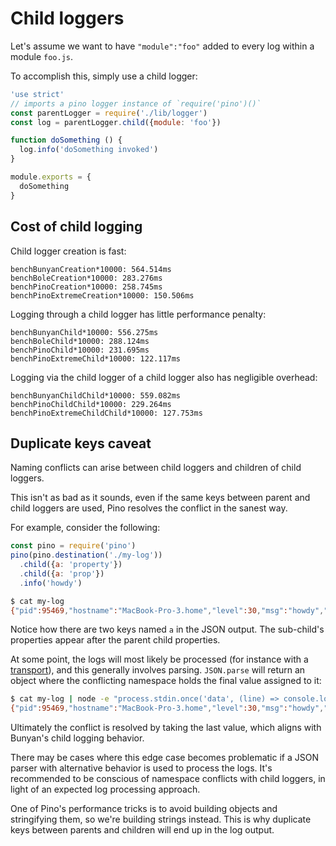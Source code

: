 # Child loggers

Let's assume we want to have `"module":"foo"` added to every log within a
module `foo.js`.

To accomplish this, simply use a child logger:

```js
'use strict'
// imports a pino logger instance of `require('pino')()`
const parentLogger = require('./lib/logger')
const log = parentLogger.child({module: 'foo'})

function doSomething () {
  log.info('doSomething invoked')
}

module.exports = {
  doSomething
}
```

## Cost of child logging

Child logger creation is fast:

```
benchBunyanCreation*10000: 564.514ms
benchBoleCreation*10000: 283.276ms
benchPinoCreation*10000: 258.745ms
benchPinoExtremeCreation*10000: 150.506ms
```

Logging through a child logger has little performance penalty:

```
benchBunyanChild*10000: 556.275ms
benchBoleChild*10000: 288.124ms
benchPinoChild*10000: 231.695ms
benchPinoExtremeChild*10000: 122.117ms
```

Logging via the child logger of a child logger also has negligible overhead:

```
benchBunyanChildChild*10000: 559.082ms
benchPinoChildChild*10000: 229.264ms
benchPinoExtremeChildChild*10000: 127.753ms
```

## Duplicate keys caveat

Naming conflicts can arise between child loggers and
children of child loggers.

This isn't as bad as it sounds, even if the same keys between
parent and child loggers are used, Pino resolves the conflict in the sanest way.

For example, consider the following:

```js
const pino = require('pino')
pino(pino.destination('./my-log'))
  .child({a: 'property'})
  .child({a: 'prop'})
  .info('howdy')
```

```sh
$ cat my-log
{"pid":95469,"hostname":"MacBook-Pro-3.home","level":30,"msg":"howdy","time":1459534114473,"a":"property","a":"prop"}
```

Notice how there are two keys named `a` in the JSON output. The sub-child's properties
appear after the parent child properties.

At some point, the logs will most likely be processed (for instance with a [transport](transports.md)),
and this generally involves parsing. `JSON.parse` will return an object where the conflicting
namespace holds the final value assigned to it:

```sh
$ cat my-log | node -e "process.stdin.once('data', (line) => console.log(JSON.stringify(JSON.parse(line))))"
{"pid":95469,"hostname":"MacBook-Pro-3.home","level":30,"msg":"howdy","time":"2016-04-01T18:08:34.473Z","a":"prop"}
```

Ultimately the conflict is resolved by taking the last value, which aligns with Bunyan's child logging
behavior.

There may be cases where this edge case becomes problematic if a JSON parser with alternative behavior
is used to process the logs. It's recommended to be conscious of namespace conflicts with child loggers,
in light of an expected log processing approach.

One of Pino's performance tricks is to avoid building objects and stringifying
them, so we're building strings instead. This is why duplicate keys between
parents and children will end up in the log output.
